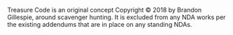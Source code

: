 Treasure Code is an original concept Copyright &copy; 2018 by Brandon Gillespie, around scavenger hunting.  It is excluded from any NDA works per the existing addendums that are in place on any standing NDAs.
